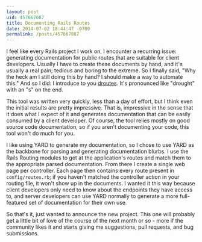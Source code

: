```yaml
---
layout: post
uid: 457667087
title: Documenting Rails Routes
date: 2014-07-02 18:44:47 -0700
permalink: /posts/457667087
---
```


I feel like every Rails project I work on, I encounter a recurring issue:
generating documentation for public routes that are suitable for client
developers. Usually I have to create these documents by hand, and it's usually a
real pain; tedious and boring to the extreme. So I finally said, "Why the heck
am I still doing this by hand? I should make a way to automate this." And so I
did: I introduce to you [droutes](https://github.com/kolorahl/droutes). It's
pronounced like "drought" with an "s" on the end.

This tool was written very quickly, less than a day of effort, but I think even
the initial results are pretty impressive. That is, impressive in the sense that
it does what I expect of it and generates documentation that can be easily
consumed by a client developer. Of course, the tool relies mostly on good source
code documentation, so if you aren't documenting your code, this tool won't do
much for you.

I like using YARD to generate my documentation, so I chose to use YARD as the
backbone for parsing and generating documentation blurbs. I use the Rails
Routing modules to get at the application's routes and match them to the
appropriate parsed documentation. From there I create a single web page per
controller. Each page then contains every route present in `config/routes.rb`;
if you haven't matched the controller action in your routing file, it won't show
up in the documents. I wanted it this way because client developers only need to
know about the endpoints they have access to, and server developers can use YARD
normally to generate a more full-featured set of documentation for their own
use.

So that's it, just wanted to announce the new project. This one will probably
get a little bit of love of the course of the next month or so - more if the
community likes it and starts giving me suggestions, pull requests, and bug
submissions.
